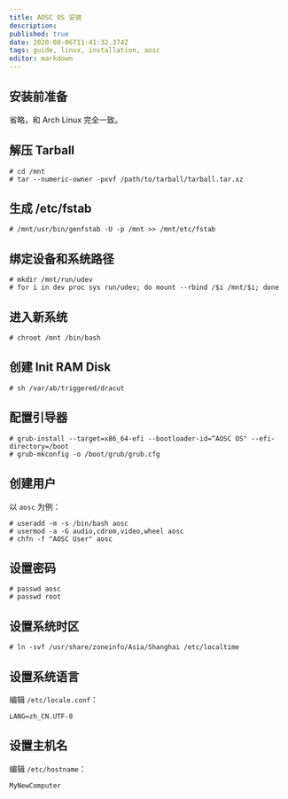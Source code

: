 ```yaml
---
title: AOSC OS 安装
description: 
published: true
date: 2020-08-06T11:41:32.374Z
tags: guide, linux, installation, aosc
editor: markdown
---
```


## 安装前准备

省略，和 Arch Linux 完全一致。

## 解压 Tarball

```
# cd /mnt
# tar --numeric-owner -pxvf /path/to/tarball/tarball.tar.xz
```

## 生成 /etc/fstab

```
# /mnt/usr/bin/genfstab -U -p /mnt >> /mnt/etc/fstab
```

## 绑定设备和系统路径

```
# mkdir /mnt/run/udev
# for i in dev proc sys run/udev; do mount --rbind /$i /mnt/$i; done
```

## 进入新系统

```
# chroot /mnt /bin/bash
```

## 创建 Init RAM Disk

```
# sh /var/ab/triggered/dracut
```

## 配置引导器

```
# grub-install --target=x86_64-efi --bootloader-id=“AOSC OS" --efi-directory=/boot
# grub-mkconfig -o /boot/grub/grub.cfg
```

## 创建用户

以 `aosc` 为例： 

```
# useradd -m -s /bin/bash aosc
# usermod -a -G audio,cdrom,video,wheel aosc
# chfn -f "AOSC User" aosc
```

## 设置密码

```
# passwd aosc
# passwd root
```

## 设置系统时区

```
# ln -svf /usr/share/zoneinfo/Asia/Shanghai /etc/localtime
```

## 设置系统语言

编辑 `/etc/locale.conf`：

```
LANG=zh_CN.UTF-8
```

## 设置主机名

编辑 `/etc/hostname`：

```
MyNewComputer
```